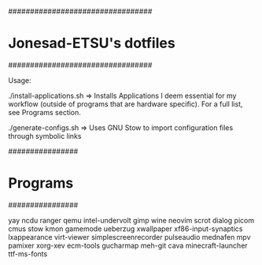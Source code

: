 #################################
#    Jonesad-ETSU's dotfiles	#
#################################

Usage:

./install-applications.sh => Installs Applications I deem essential for my workflow (outside of programs that are hardware specific). For a full list, see Programs section.

./generate-configs.sh => Uses GNU Stow to import configuration files through symbolic links

################
#   Programs   #
################

yay 
ncdu
ranger
qemu
intel-undervolt
gimp
wine
neovim
scrot
dialog
picom
cmus
stow
kmon
gamemode
ueberzug
xwallpaper 
xf86-input-synaptics 
lxappearance 
virt-viewer 
simplescreenrecorder 
pulseaudio 
mednafen 
mpv 
pamixer 
xorg-xev
ecm-tools
gucharmap
meh-git 
cava 
minecraft-launcher 
ttf-ms-fonts

